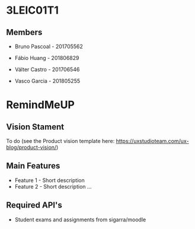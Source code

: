 # 3LEIC01T1

## Members

- Bruno Pascoal - 201705562

- Fábio Huang - 201806829

- Válter Castro - 201706546

- Vasco Garcia - 201805255

# RemindMeUP

## Vision Stament
To do (see the Product vision template here: https://uxstudioteam.com/ux-blog/product-vision/)

## Main Features
 - Feature 1 - Short description
 - Feature 2 - Short description
...

## Required API's
- Student exams and assignments from sigarra/moodle
